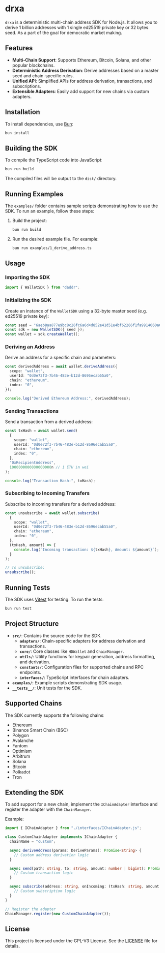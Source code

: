 # drxa

`drxa` is a deterministic multi-chain address SDK for Node.js. It allows you to derive 1 billion addresses with 1 single ed25519 private key or 32 bytes seed. As a part of the goal for democratic market making.

## Features

- **Multi-Chain Support**: Supports Ethereum, Bitcoin, Solana, and other popular blockchains.
- **Deterministic Address Derivation**: Derive addresses based on a master seed and chain-specific rules.
- **Unified API**: Simplified APIs for address derivation, transactions, and subscriptions.
- **Extensible Adapters**: Easily add support for new chains via custom adapters.

## Installation

To install dependencies, use [Bun](https://bun.sh):

```bash
bun install
```

## Building the SDK

To compile the TypeScript code into JavaScript:

```bash
bun run build
```

The compiled files will be output to the `dist/` directory.

## Running Examples

The `examples/` folder contains sample scripts demonstrating how to use the SDK. To run an example, follow these steps:

1. Build the project:
   ```bash
   bun run build
   ```

2. Run the desired example file. For example:
   ```bash
   bun run examples/1_derive_address.ts
   ```

## Usage

### Importing the SDK

```ts
import { WalletSDK } from "daddr";
```

### Initializing the SDK

Create an instance of the `WalletSDK` using a 32-byte master seed (e.g. ed25519 private key):

```ts
const seed = "6aeb8aa877e9bc8c26fc6a6d4d852e41d51e4bf62266f1fa9914060a6b35a5a6"; // Example seed
const sdk = new WalletSDK({ seed });
const wallet = sdk.createWallet();
```

### Deriving an Address

Derive an address for a specific chain and parameters:

```ts
const derivedAddress = await wallet.deriveAddress({
  scope: "wallet",
  userId: "0d0e72f3-7b46-483e-b12d-8696ecab55a0",
  chain: "ethereum",
  index: "0",
});

console.log("Derived Ethereum Address:", derivedAddress);
```

### Sending Transactions

Send a transaction from a derived address:

```ts
const txHash = await wallet.send(
  {
    scope: "wallet",
    userId: "0d0e72f3-7b46-483e-b12d-8696ecab55a0",
    chain: "ethereum",
    index: "0",
  },
  "0xRecipientAddress",
  1000000000000000000n // 1 ETH in wei
);

console.log("Transaction Hash:", txHash);
```

### Subscribing to Incoming Transfers

Subscribe to incoming transfers for a derived address:

```ts
const unsubscribe = await wallet.subscribe(
  {
    scope: "wallet",
    userId: "0d0e72f3-7b46-483e-b12d-8696ecab55a0",
    chain: "ethereum",
    index: "0",
  },
  (txHash, amount) => {
    console.log(`Incoming transaction: ${txHash}, Amount: ${amount}`);
  }
);

// To unsubscribe:
unsubscribe();
```

## Running Tests

The SDK uses [Vitest](https://vitest.dev/) for testing. To run the tests:

```bash
bun run test
```

## Project Structure

- **`src/`**: Contains the source code for the SDK.
  - **`adapters/`**: Chain-specific adapters for address derivation and transactions.
  - **`core/`**: Core classes like `HDWallet` and `ChainManager`.
  - **`utils/`**: Utility functions for keypair generation, address formatting, and derivation.
  - **`constants/`**: Configuration files for supported chains and RPC endpoints.
  - **`interfaces/`**: TypeScript interfaces for chain adapters.
- **`examples/`**: Example scripts demonstrating SDK usage.
- **`__tests__/`**: Unit tests for the SDK.

## Supported Chains

The SDK currently supports the following chains:

- Ethereum
- Binance Smart Chain (BSC)
- Polygon
- Avalanche
- Fantom
- Optimism
- Arbitrum
- Solana
- Bitcoin
- Polkadot
- Tron

## Extending the SDK

To add support for a new chain, implement the `IChainAdapter` interface and register the adapter with the `ChainManager`.

Example:

```ts
import { IChainAdapter } from "./interfaces/IChainAdapter.js";

class CustomChainAdapter implements IChainAdapter {
  chainName = "custom";

  async deriveAddress(params: DeriveParams): Promise<string> {
    // Custom address derivation logic
  }

  async send(path: string, to: string, amount: number | bigint): Promise<{ txHash: string }> {
    // Custom transaction logic
  }

  async subscribe(address: string, onIncoming: (txHash: string, amount: number | bigint) => void): Promise<{ unsubscribe: () => void }> {
    // Custom subscription logic
  }
}

// Register the adapter
ChainManager.register(new CustomChainAdapter());
```

## License

This project is licensed under the GPL-V3 License. See the [LICENSE](LICENSE) file for details.
